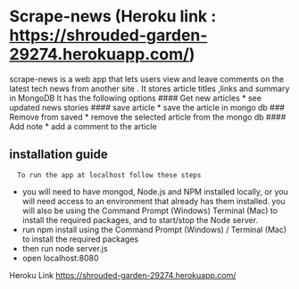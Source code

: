 # Scrape-news   (Heroku link : https://shrouded-garden-29274.herokuapp.com/)

scrape-news is a web app that lets users view and leave comments on the latest tech news from another site . It stores article titles ,links and summary in MongoDB
   It has the following options
      #### Get new articles
      * see updated news stories
      #### save article
      * save the article in mongo db
      ### Remove from saved 
      * remove the selected article from the mongo db
      #### Add note
      * add a comment to the article

## installation guide
      To run the app at localhost follow these steps
   * you will need to have mongod, Node.js and NPM installed locally,
     or you will need access to an environment that already has them installed. 
     you will also be using the Command Prompt (Windows)  Terminal (Mac) to install the required packages,
     and to start/stop the Node server.
   * run npm install using the Command Prompt (Windows) / Terminal (Mac) to install the required packages
   * then run node server.js
   * open localhost:8080
 

 Heroku Link  https://shrouded-garden-29274.herokuapp.com/

